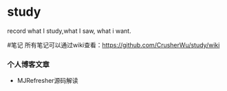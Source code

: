 # study
record what I study,what I saw, what i want.

#笔记
所有笔记可以通过wiki查看：https://github.com/CrusherWu/study/wiki



### 个人博客文章

+ MJRefresher源码解读